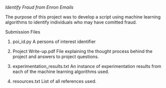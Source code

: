 *Identify Fraud from Enron Emails*

The purpose of this project was to develop a script using machine learning algorithms
to identify individuals who may have comitted fraud. 

Submission Files

1. poi_id.py
A persons of interest identifier

2. Project Write-up.pdf
File explaining the thought process behind the project and answers to project questions.

3. experimentation_results.txt
An instance of experimentation results from each of the machine learning algorithms used.

4. resources.txt
List of all references used.

